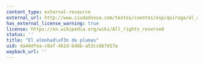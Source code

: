 ```yaml
---
content_type: external-resource
external_url: http://www.ciudadseva.com/textos/cuentos/esp/quiroga/el_almohadon_de_plumas.htm
has_external_license_warning: true
license: https://en.wikipedia.org/wiki/All_rights_reserved
status: ''
title: "El almohad\xF3n de plumas"
uid: da44dfea-c0af-461d-b46b-a53cc6b7d17a
wayback_url: ''
---
```

